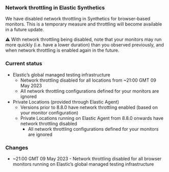 ### Network throttling in Elastic Synthetics

We have disabled network throttling in Synthetics for browser-based monitors. This is a temporary measure and throttling will become available in a future update.

⚠️ With network throttling being disabled, note that your monitors may run more quickly (i.e. have a lower duration) than you observed previously, and when network throttling is enabled again in the future.


### Current status

* Elastic’s global managed testing infrastructure
  * Network throttling disabled for all locations from ~21:00 GMT 09 May 2023
  * All network throttling configurations defined for your monitors are ignored
* Private Locations (provided through Elastic Agent)
  * Versions prior to 8.8.0 have network throttling enabled (based on your monitor configuration)
  * Private Locations running on Elastic Agent from 8.8.0 onwards have network throttling disabled
    * All network throttling configurations defined for your monitors are ignored


### Changes

* ~21:00 GMT 09 May 2023 - Network throttling disabled for all browser monitors running on Elastic’s global managed testing infrastructure

